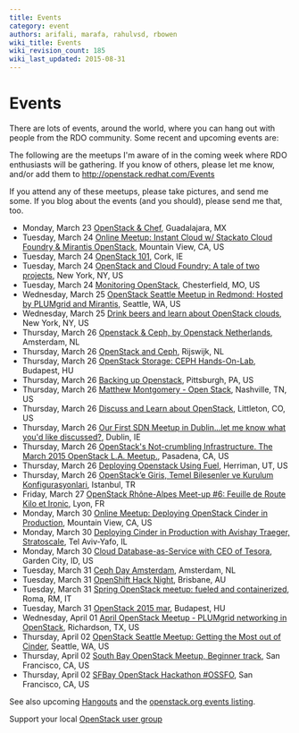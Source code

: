 ```yaml
---
title: Events
category: event
authors: arifali, marafa, rahulvsd, rbowen
wiki_title: Events
wiki_revision_count: 185
wiki_last_updated: 2015-08-31
---
```


# Events

There are lots of events, around the world, where you can hang out with people from the RDO community. Some recent and upcoming events are:

The following are the meetups I'm aware of in the coming week where RDO enthusiasts will be gathering. If you know of others, please let me know, and/or add them to <http://openstack.redhat.com/Events>

If you attend any of these meetups, please take pictures, and send me some. If you blog about the events (and you should), please send me that, too.

*   Monday, March 23 [OpenStack & Chef](http://www.meetup.com/OpenStack-GDL/events/220860399/), Guadalajara, MX
*   Tuesday, March 24 [Online Meetup: Instant Cloud w/ Stackato Cloud Foundry & Mirantis OpenStack](http://www.meetup.com/Cloud-Online-Meetup/events/221188980/), Mountain View, CA, US
*   Tuesday, March 24 [OpenStack 101](http://www.meetup.com/OpenStack-Ireland/events/219281729/), Cork, IE
*   Tuesday, March 24 [OpenStack and Cloud Foundry: A tale of two projects](http://www.meetup.com/OpenStack-New-York-Meetup/events/221103347/), New York, NY, US
*   Tuesday, March 24 [Monitoring OpenStack](http://www.meetup.com/OpenStack-STL/events/221146609/), Chesterfield, MO, US
*   Wednesday, March 25 [OpenStack Seattle Meetup in Redmond: Hosted by PLUMgrid and Mirantis](http://www.meetup.com/OpenStack-Seattle/events/220412703/), Seattle, WA, US
*   Wednesday, March 25 [Drink beers and learn about OpenStack clouds](http://www.meetup.com/Cloud-Networking-Turn-up-Hour/events/220739541/), New York, NY, US
*   Thursday, March 26 [Openstack & Ceph, by Openstack Netherlands](http://www.meetup.com/Openstack-Amsterdam/events/220888826/), Amsterdam, NL
*   Thursday, March 26 [OpenStack and Ceph](http://www.meetup.com/Competa-Tech-Talks/events/221260172/), Rijswijk, NL
*   Thursday, March 26 [OpenStack Storage: CEPH Hands-On-Lab](http://www.meetup.com/OpenStack-Hungary-Meetup-Group/events/220944570/), Budapest, HU
*   Thursday, March 26 [Backing up Openstack](http://www.meetup.com/openstack-pittsburgh/events/221205066/), Pittsburgh, PA, US
*   Thursday, March 26 [Matthew Montgomery - Open Stack](http://www.meetup.com/PyNash/events/219816863/), Nashville, TN, US
*   Thursday, March 26 [Discuss and Learn about OpenStack](http://www.meetup.com/OpenStack-Denver/events/220981276/), Littleton, CO, US
*   Thursday, March 26 [Our First SDN Meetup in Dublin...let me know what you'd like discussed?](http://www.meetup.com/Dublin-Software-Defined-Networking-Meetup/events/220863595/), Dublin, IE
*   Thursday, March 26 [OpenStack's Not-crumbling Infrastructure. The March 2015 OpenStack L.A. Meetup.](http://www.meetup.com/OpenStack-LA/events/220972576/), Pasadena, CA, US
*   Thursday, March 26 [Deploying Openstack Using Fuel](http://www.meetup.com/openstack-utah/events/220981743/), Herriman, UT, US
*   Thursday, March 26 [OpenStack’e Giris, Temel Bilesenler ve Kurulum Konfigurasyonlari](http://www.meetup.com/Turkey-OpenStack-Meetup/events/221151182/), Istanbul, TR
*   Friday, March 27 [OpenStack Rhône-Alpes Meet-up #6: Feuille de Route Kilo et Ironic](http://www.meetup.com/OpenStack-Rhone-Alpes/events/220708573/), Lyon, FR
*   Monday, March 30 [Online Meetup: Deploying OpenStack Cinder in Production](http://www.meetup.com/Cloud-Online-Meetup/events/221077037/), Mountain View, CA, US
*   Monday, March 30 [Deploying Cinder in Production with Avishay Traeger, Stratoscale](http://www.meetup.com/OpenStack-Israel/events/220597849/), Tel Aviv-Yafo, IL
*   Monday, March 30 [Cloud Database-as-Service with CEO of Tesora](http://www.meetup.com/Boise-Cloud-Computing-Meetup/events/220929678/), Garden City, ID, US
*   Tuesday, March 31 [Ceph Day Amsterdam](http://www.meetup.com/Openstack-Amsterdam/events/220888847/), Amsterdam, NL
*   Tuesday, March 31 [OpenShift Hack Night](http://www.meetup.com/Brisbane-OpenShift-Group/events/220961631/), Brisbane, AU
*   Tuesday, March 31 [Spring OpenStack meetup: fueled and containerized](http://www.meetup.com/OpenStack-User-Group-Italia/events/220588968/), Roma, RM, IT
*   Tuesday, March 31 [OpenStack 2015 mar](http://www.meetup.com/OpenStack-Hungary-Meetup-Group/events/220145792/), Budapest, HU
*   Wednesday, April 01 [April OpenStack Meetup - PLUMgrid networking in OpenStack](http://www.meetup.com/OpenStack-DFW/events/218264002/), Richardson, TX, US
*   Thursday, April 02 [OpenStack Seattle Meetup: Getting the Most out of Cinder](http://www.meetup.com/OpenStack-Seattle/events/219193094/), Seattle, WA, US
*   Thursday, April 02 [South Bay OpenStack Meetup, Beginner track](http://www.meetup.com/openstack/events/214328702/), San Francisco, CA, US
*   Thursday, April 02 [SFBay OpenStack Hackathon #OSSFO](http://www.meetup.com/openstack/events/176812592/), San Francisco, CA, US

See also upcoming [Hangouts](Hangouts) and the [openstack.org events listing](http://www.openstack.org/community/events/).

Support your local [OpenStack user group](https://wiki.openstack.org/wiki/OpenStack_User_Groups)
